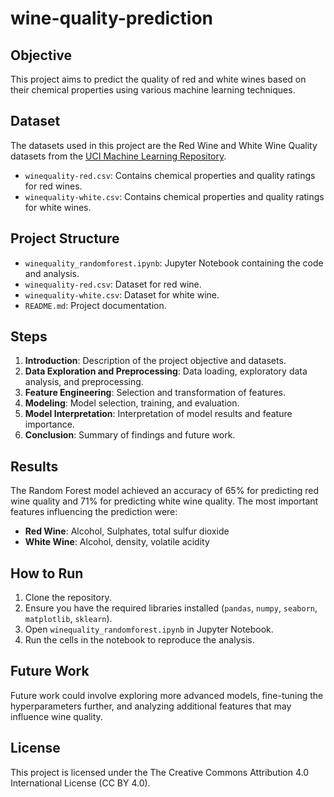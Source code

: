 # wine-quality-prediction

## Objective
This project aims to predict the quality of red and white wines based on their chemical properties using various machine learning techniques.

## Dataset
The datasets used in this project are the Red Wine and White Wine Quality datasets from the [UCI Machine Learning Repository](https://archive.ics.uci.edu/dataset/186/wine+quality).

- `winequality-red.csv`: Contains chemical properties and quality ratings for red wines.
- `winequality-white.csv`: Contains chemical properties and quality ratings for white wines.

## Project Structure
- `winequality_randomforest.ipynb`: Jupyter Notebook containing the code and analysis.
- `winequality-red.csv`: Dataset for red wine.
- `winequality-white.csv`: Dataset for white wine.
- `README.md`: Project documentation.

## Steps
1. **Introduction**: Description of the project objective and datasets.
2. **Data Exploration and Preprocessing**: Data loading, exploratory data analysis, and preprocessing.
3. **Feature Engineering**: Selection and transformation of features.
4. **Modeling**: Model selection, training, and evaluation.
5. **Model Interpretation**: Interpretation of model results and feature importance.
6. **Conclusion**: Summary of findings and future work.

## Results
The Random Forest model achieved an accuracy of 65% for predicting red wine quality and 71% for predicting white wine quality. The most important features influencing the prediction were:
- **Red Wine**: Alcohol, Sulphates, total sulfur dioxide
- **White Wine**: Alcohol, density, volatile acidity

## How to Run
1. Clone the repository.
2. Ensure you have the required libraries installed (`pandas`, `numpy`, `seaborn`, `matplotlib`, `sklearn`).
3. Open `winequality_randomforest.ipynb` in Jupyter Notebook.
4. Run the cells in the notebook to reproduce the analysis.

## Future Work
Future work could involve exploring more advanced models, fine-tuning the hyperparameters further, and analyzing additional features that may influence wine quality.

## License
This project is licensed under the The Creative Commons Attribution 4.0 International License (CC BY 4.0).
